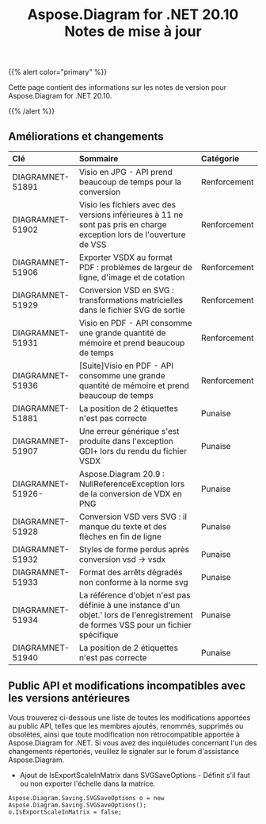 ﻿---
title: Aspose.Diagram for .NET 20.10 Notes de mise à jour
type: docs
weight: 10
url: /fr/net/aspose-diagram-for-net-20-10-release-notes/
---
{{% alert color="primary" %}}

Cette page contient des informations sur les notes de version pour Aspose.Diagram for .NET 20.10.

{{% /alert %}}
## **Améliorations et changements**  ##

|**Clé**|**Sommaire**|**Catégorie**|
|:- |:- |:- |
|DIAGRAMNET-51891|Visio en JPG - API prend beaucoup de temps pour la conversion|Renforcement|
|DIAGRAMNET-51902|Visio les fichiers avec des versions inférieures à 11 ne sont pas pris en charge exception lors de l'ouverture de VSS|Renforcement|
|DIAGRAMNET-51906|Exporter VSDX au format PDF : problèmes de largeur de ligne, d'image et de cotation|Renforcement|
|DIAGRAMNET-51929|Conversion VSD en SVG : transformations matricielles dans le fichier SVG de sortie|Renforcement|
|DIAGRAMNET-51931|Visio en PDF - API consomme une grande quantité de mémoire et prend beaucoup de temps|Renforcement|
|DIAGRAMNET-51936|[Suite]Visio en PDF - API consomme une grande quantité de mémoire et prend beaucoup de temps|Renforcement|
|DIAGRAMNET-51881|La position de 2 étiquettes n'est pas correcte|Punaise|
|DIAGRAMNET-51907|Une erreur générique s'est produite dans l'exception GDI+ lors du rendu du fichier VSDX|Punaise|
|DIAGRAMNET-51926-|Aspose.Diagram 20.9 : NullReferenceException lors de la conversion de VDX en PNG|Punaise|
|DIAGRAMNET-51928|Conversion VSD vers SVG : il manque du texte et des flèches en fin de ligne|Punaise|
|DIAGRAMNET-51932|Styles de forme perdus après conversion vsd -> vsdx|Punaise|
|DIAGRAMNET-51933|Format des arrêts dégradés non conforme à la norme svg|Punaise|
|DIAGRAMNET-51934|La référence d'objet n'est pas définie à une instance d'un objet.' lors de l'enregistrement de formes VSS pour un fichier spécifique|Punaise|
|DIAGRAMNET-51940|La position de 2 étiquettes n'est pas correcte|Punaise|

## **Public API et modifications incompatibles avec les versions antérieures**  ##
Vous trouverez ci-dessous une liste de toutes les modifications apportées au public API, telles que les membres ajoutés, renommés, supprimés ou obsolètes, ainsi que toute modification non rétrocompatible apportée à Aspose.Diagram for .NET. Si vous avez des inquiétudes concernant l'un des changements répertoriés, veuillez le signaler sur le forum d'assistance Aspose.Diagram.

 * Ajout de IsExportScaleInMatrix dans SVGSaveOptions - Définit s'il faut ou non exporter l'échelle dans la matrice.
```
Aspose.Diagram.Saving.SVGSaveOptions o = new Aspose.Diagram.Saving.SVGSaveOptions();
o.IsExportScaleInMatrix = false;
```
